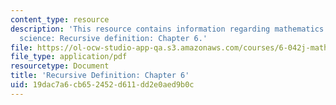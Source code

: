 ```yaml
---
content_type: resource
description: 'This resource contains information regarding mathematics for computer
  science: Recursive definition: Chapter 6.'
file: https://ol-ocw-studio-app-qa.s3.amazonaws.com/courses/6-042j-mathematics-for-computer-science-spring-2015/19dac7a6cb652452d611dd2e0aed9b0c_MIT6_042JS15_Session10.pdf
file_type: application/pdf
resourcetype: Document
title: 'Recursive Definition: Chapter 6'
uid: 19dac7a6-cb65-2452-d611-dd2e0aed9b0c
---
```

